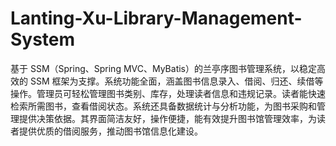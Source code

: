 # Lanting-Xu-Library-Management-System
基于 SSM（Spring、Spring MVC、MyBatis）的兰亭序图书管理系统，以稳定高效的 SSM 框架为支撑。系统功能全面，涵盖图书信息录入、借阅、归还、续借等操作。管理员可轻松管理图书类别、库存，处理读者信息和违规记录。读者能快速检索所需图书，查看借阅状态。系统还具备数据统计与分析功能，为图书采购和管理提供决策依据。其界面简洁友好，操作便捷，能有效提升图书馆管理效率，为读者提供优质的借阅服务，推动图书馆信息化建设。 
